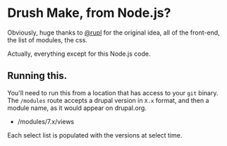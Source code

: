 # Drush Make, from Node.js?

Obviously, huge thanks to [@rupl](https://github.com/rupl) for the original idea, all of the front-end, the list of modules, the css.

Actually, everything except for this Node.js code.

## Running this.

You'll need to run this from a location that has access to your `git` binary. The `/modules` route accepts a drupal version in `X.x` format, and then a module name, as it would appear on drupal.org.

* /modules/7.x/views

Each select list is populated with the versions at select time.
